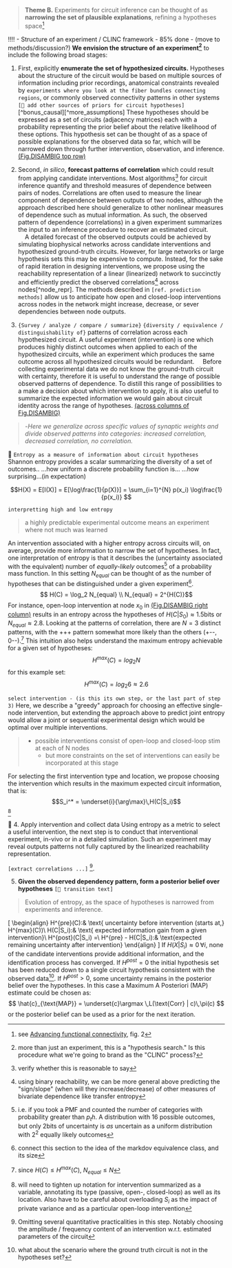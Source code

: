 
> **Theme B.** Experiments for circuit inference can be thought of as **narrowing the set of plausible explanations**, refining a hypotheses space[^refine]

[^refine]: see [Advancing functional connectivity](https://www.nature.com/articles/s41593-019-0510-4), fig. 2
[^more_expt]: more than just an experiment, this is a "hypothesis search." Is this procedure what we're going to brand as the "CLINC" process?


!!!! - Structure of an experiment / CLINC framework - 85% done - (move to methods/discussion?)
**We envision the structure of an experiment[^more_expt]** to include the following broad stages:

1. First, explicitly **enumerate the set of hypothesized circuits.** Hypotheses about the structure of the circuit would be based on multiple sources of information including prior recordings, anatomical constraints revealed by `experiments where you look at the fiber bundles connecting regions`, or commonly observed connectivity patterns in other systems `[🚧 add other sources of priors for circuit hypotheses]`[^bonus_causal][^more_assumptions] These hypotheses should be expressed as a set of circuits (adjacency matrices) each with a probability representing the prior belief about the relative likelihood of these options. This hypothesis set can be thought of as a space of possible explanations for the observed data so far, which will be narrowed down through further intervention, observation, and inference. [(Fig.DISAMBIG top row)](#fig-disambig)

[^most]: verify whether this is reasonable to say
2. Second, *in silico*, **forecast patterns of correlation** which could result from applying candidate interventions.
Most algorithms[^most] for circuit inference quantify and threshold measures of dependence between pairs of nodes. Correlations are often used to measure the linear component of dependence between outputs of two nodes, although the approach described here should generalize to other nonlinear measures of dependence such as mutual information. As such, the observed pattern of dependence (correlations) in a given experiment summarizes the input to an inference procedure to recover an estimated circuit.  
    A detailed forecast of the observed outputs could be achieved by simulating biophysical networks across candidate interventions and hypothesized ground-truth circuits. However, for large networks or large hypothesis sets this may be expensive to compute. Instead, for the sake of rapid iteration in designing interventions, we propose using the reachability representation of a linear (linearized) network to succinctly and efficiently predict the observed correlations[^bivar_pred] across nodes[^node_repr]. The methods described in `[ref. prediction methods]` allow us to anticipate how open and closed-loop interventions across nodes in the network might increase, decrease, or sever dependencies between node outputs.

[^bivar_pred]: using binary reachability, we can be more general above predicting the "sign/slope" (when will they increase/decrease) of other measures of bivariate dependence like transfer entropy

3. `{Survey / analyze / compare / summarize}` `{diversity / equivalence /  distinguishability of}` patterns of correlation across each hypothesized circuit.
A useful experiment (intervention) is one which produces highly distinct outcomes when applied to each of the hypothesized circuits, while an experiment which produces the same outcome across all hypothesized circuits would be redundant.
    Before collecting experimental data we do not know the ground-truth circuit with certainty, therefore it is useful to understand the range of possible observed patterns of dependence. To distill this range of possibilities to a make a decision about which intervention to apply, it is also useful to summarize the expected information we would gain about circuit identity across the range of hypotheses. [(across columns of Fig.DISAMBIG)](#fig-disambig)
>-*Here we generalize across specific values of synaptic weights and divide observed patterns into categories: increased correlation, decreased correlation, no correlation.*

🚧
`Entropy as a measure of information about circuit hypotheses`
Shannon entropy provides a scalar summarizing the diversity of a set of outcomes..
...how uniform a discrete probability function is...
...how surprising...(in expectation)

$$H(X) = E[I(X)] = E[\log\frac{1}{p(X)}] = \sum_{i=1}^{N} p(x_i) \log\frac{1}{p(x_i)} $$

`interpretting high and low entropy`
>a highly predictable experimental outcome means an experiment where not much was learned 

[^alt_equiv]: i.e. if you took a PMF and counted the number of categories with probability greater than $p_th$. A distribution with 16 possible outcomes, but only 2bits of uncertainty is *as* uncertain as a uniform distribution with $2^2$ equally likely outcomes

An intervention associated with a higher entropy across circuits will, on average, provide more information to narrow the set of hypotheses. In fact, one interpretation of entropy is that it describes the (uncertainty associated with the equivalent) number of *equally-likely* outcomes[^alt_equiv] of a probability mass function. In this setting $N_{equal}$ can be thought of as the number of hypotheses that can be distinguished under a given experiment[^markov_equiv].
$$ H(C) = \log_2 N_{equal} \\
N_{equal} = 2^{H(C)}$$
For instance, open-loop intervention at node $x_0$ in [(Fig.DISAMBIG right column)](#fig-disambig) results in an entropy across the hypotheses of $H(C|S_0) \approx 1.5$bits or $N_{equal} \approx 2.8$. Looking at the patterns of correlation, there are $N=3$ distinct patterns, with the +++ pattern somewhat more likely than the others (+--, 0--).[^entropy_num] This intuition also helps understand the maximum entropy achievable for a given set of hypotheses:
$$H^{max}(C) = log_2 N$$
for this example set:
$$H^{max}(C) = log_2 6 \approx 2.6$$ 

[^entropy_num]: since $H(C)\leq H^{max}(C)$, $N_{equal} \leq N$

`select intervention - (is this its own step, or the last part of step 3)`
Here, we describe a "greedy" approach for choosing an effective single-node intervention, but extending the approach above to predict joint entropy would allow a joint or sequential experimental design which would be optimal over multiple interventions.
>- possible interventions consist of open-loop and closed-loop stim at each of N nodes 
>   - but more constraints on the set of interventions can easily be incorporated at this stage

For selecting the first intervention type and location, we propose choosing the intervention which results in the maximum expected circuit information, that is:
$$S_i^* = \underset{i}{\arg\max}\,H(C|S_i)$$[^intv_notation]


[^intv_notation]: will need to tighten up notation for intervention summarized as a variable, annotating its type (passive, open-, closed-loop) as well as its location. Also have to be careful about overloading $S_i$ as the impact of private variance and as a particular open-loop intervention

🚧
4. Apply intervention and collect data
Using entropy as a metric to select a useful intervention, the next step is to conduct that interventional experiment, in-vivo or in a detailed simulation. Such an experiment may reveal outputs patterns not fully captured by the linearized reachability representation. 

`[extract correlations ...]`
[^practicalities]. 

[^practicalities]: Omitting several quantitative practicalities in this step. Notably choosing the amplitude / frequency content of an intervention w.r.t. estimated parameters of the circuit


5. **Given the observed dependency pattern, form a posterior belief over hypotheses**
`[🚧 transition text]`  
> Evolution of entropy, as the space of hypotheses is narrowed from experiments and inference.

\[
\begin{align}
H^{pre}(C):& \text{ uncertainty before intervention (starts at\,} H^{max}(C))\\
H(C|S_i):& \text{ expected information gain from a given intervention}\\
H^{post}(C|S_i) =\\ H^{pre} - H(C|S_i):& \text{expected remaining uncertainty after intervention}
\end{align}
\]
If $H(X|S_i)\approx0 \,\forall i$, none of the candidate interventions provide additional information, and the identification process has converged.
If $H^{post} = 0$ the initial hypothesis set has been reduced down to a single circuit hypothesis consistent with the observed data[^bad_convergence].
If $H^{post} > 0$, some uncertainty remains in the posterior belief over the hypotheses. In this case a Maximum A Posteriori (MAP) estimate could be chosen as:
$$ \hat{c}_{\text{MAP}} = \underset{c}\argmax \,L(\text{Corr} | c)\,\pi(c) $$
or the posterior belief can be used as a prior for the next iteration.

[^bad_convergence]: what about the scenario where the ground truth circuit is not in the hypotheses set?
[^markov_equiv]: connect this section to the idea of the markdov equivalence class, and its size
<!-- ![](../figures/misc_figure_sketches/circuit_intervention_entropy_mockup.png) -->
<!-- **Figure DISAMBIG: Stronger intervention facilitates disambiguating equivalent hypotheses** -->